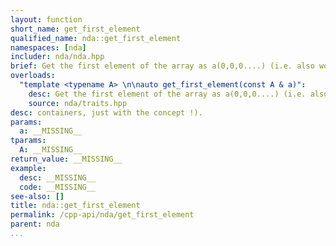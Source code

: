 ```yaml
---
layout: function
short_name: get_first_element
qualified_name: nda::get_first_element
namespaces: [nda]
includer: nda/nda.hpp
brief: Get the first element of the array as a(0,0,0....) (i.e. also work for non
overloads:
  "template <typename A> \n\nauto get_first_element(const A & a)":
    desc: Get the first element of the array as a(0,0,0....) (i.e. also work for non
    source: nda/traits.hpp
desc: containers, just with the concept !).
params:
  a: __MISSING__
tparams:
  A: __MISSING__
return_value: __MISSING__
example:
  desc: __MISSING__
  code: __MISSING__
see-also: []
title: nda::get_first_element
permalink: /cpp-api/nda/get_first_element
parent: nda
...
```


